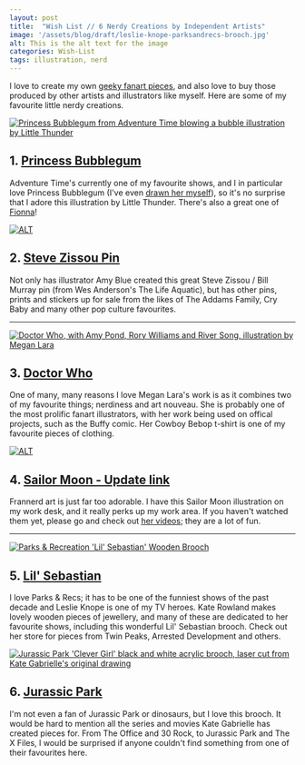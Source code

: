 ```yaml
---
layout: post
title:  "Wish List // 6 Nerdy Creations by Independent Artists"
image: '/assets/blog/draft/leslie-knope-parksandrecs-brooch.jpg'
alt: This is the alt text for the image
categories: Wish-List
tags: illustration, nerd
---
```


<p class="intro">I love to create my own <a href="" title="Buy fanart illustrations created by A Rose Cast">geeky fanart pieces</a>, and also love to buy those produced by other artists and illustrators like myself. Here are some of my favourite little nerdy creations.</p>

<div class="row">
	<div class="col-md-6">
		<a href="https://society6.com/product/bubblegum-nfu_print#1=45" title="Buy this Princess Bubblegum from Adventure Time blowing a bubble illustration by Little Thunder on Society6"><img src="/assets/blog/draft/princess-bubblegum-adventure-time-illustration.jpg" alt="Princess Bubblegum from Adventure Time blowing a bubble illustration by Little Thunder"></a>
		<h2>1. <a href="https://society6.com/product/bubblegum-nfu_print#1=45" title="Buy this Princess Bubblegum from Adventure Time blowing a bubble illustration by Little Thunder on Society6">Princess Bubblegum</a></h2>
		<p>Adventure Time's currently one of my favourite shows, and I in particular love Princess Bubblegum (I've even <a href="" title="Buy a Princess Bubblegum from Adventure Time illustration by A Rose Cast">drawn her myself</a>), so it's no surprise that I adore this illustration by Little Thunder. There's also a great one of <a href="https://society6.com/product/fionna-y7x_print#1=45" title="Buy a Fionna from Adventure Time illustration by Little Thunder on Society6">Fionna</a>!</p>
	</div>
	<div class="col-md-6">
		<a href="https://www.etsy.com/listing/244750220/bill-murray-enamel-pin-solo-edition" title=""><img src="/assets/blog/draft/steve-zissou-bill-murray-life-aquatic.jpg" alt="ALT"></a>
		<h2>2. <a href="https://www.etsy.com/listing/244750220/bill-murray-enamel-pin-solo-edition">Steve Zissou Pin</a></h2>
		<p>Not only has illustrator Amy Blue created this great Steve Zissou / Bill Murray pin (from Wes Anderson's The Life Aquatic), but has other pins, prints and stickers up for sale from the likes of The Addams Family, Cry Baby and many other pop culture favourites.</p>
	</div>
</div>

* * *

<div class="row">
	<div class="col-md-6">
		<a href="https://www.etsy.com/listing/172292042/geronimo-signed-art-print-8x10" title="Buy this Doctor Who, with Amy Pond, Rory Williams and River Song, illustration by Megan Lara"><img src="/assets/blog/draft/megan-lara-doctor-who-illustration.jpg" alt="Doctor Who, with Amy Pond, Rory Williams and River Song, illustration by Megan Lara"></a>
		<h2>3. <a href="https://www.etsy.com/listing/172292042/geronimo-signed-art-print-8x10" title="Buy this Doctor Who, with Amy Pond, Rory Williams and River Song, illustration by Megan Lara">Doctor Who</a></h2>
		<p>One of many, many reasons I love Megan Lara's work is as it combines two of my favourite things; nerdiness and art nouveau. She is probably one of the most prolific fanart illustrators, with her work being used on offical projects, such as the Buffy comic. Her Cowboy Bebop t-shirt is one of my favourite pieces of clothing.</p>
	</div>
	<div class="col-md-6">
		<a href="http://www.frannerd.cl" title=""><img src="/assets/blog/draft/frannerd-sailor-moon-illustration.jpg" alt="ALT"></a>
		<h2>4. <a href="http://www.frannerd.cl">Sailor Moon - Update link</a></h2>
		<p>Frannerd art is just far too adorable. I have this Sailor Moon illustration on my work desk, and it really perks up my work area. If you haven't watched them yet, please go and check out <a href="https://www.youtube.com/user/frannerd13">her videos</a>; they are a lot of fun.</p>
	</div>
</div>

* * *

<div class="row">
	<div class="col-md-6">
		<a href="https://www.etsy.com/listing/187411760/parks-recreation-brooch-lil-sebastian"  title="Buy Kate Rowland's Parks &amp; Recreation 'Lil' Sebastian' Wooden Brooch"><img src="/assets/blog/draft/parks-rec-lil-sebastian-wooden-brooch.jpg" alt="Parks &amp; Recreation 'Lil' Sebastian' Wooden Brooch"></a>
		<h2>5. <a href="https://www.etsy.com/listing/187411760/parks-recreation-brooch-lil-sebastian" title="Buy Kate Rowland's Parks &amp; Recreation 'Lil' Sebastian' Wooden Brooch">Lil' Sebastian</a></h2>
		<p>I love Parks &amp; Recs; it has to be one of the funniest shows of the past decade and Leslie Knope is one of my TV heroes. Kate Rowland makes lovely wooden pieces of jewellery, and many of these are dedicated to her favourite shows, including this wonderful Lil' Sebastian brooch. Check out her store for pieces from Twin Peaks, Arrested Development and others.</p>
	</div>
	<div class="col-md-6">
		<a href="http://shopkategabrielle.com/collections/brooches/products/clever-girl-brooch" title="Jurassic Park 'Clever Girl' black and white acrylic brooch, laser cut from Kate Gabrielle's original drawing"><img src="/assets/blog/draft/kate-gabrielle-jurassic-park-clever-girl-brooch.jpg" alt="Jurassic Park 'Clever Girl' black and white acrylic brooch, laser cut from Kate Gabrielle's original drawing"></a>
		<h2>6. <a href="http://shopkategabrielle.com/collections/brooches/products/clever-girl-brooch" title="Jurassic Park 'Clever Girl' black and white acrylic brooch, laser cut from Kate Gabrielle's original drawing">Jurassic Park</a></h2>
		<p>I'm not even a fan of Jurassic Park or dinosaurs, but I love this brooch. It would be hard to mention all the series and movies Kate Gabrielle has created pieces for. From The Office and 30 Rock, to Jurassic Park and The X Files, I would be surprised if anyone couldn't find something from one of their favourites here.</p>
	</div>
</div>
